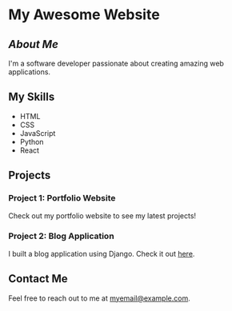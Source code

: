 # My Awesome Website

## *About Me*

I'm a software developer passionate about creating amazing web applications.

## My Skills

- HTML
- CSS
- JavaScript
- Python
- React

## Projects

### Project 1: Portfolio Website

Check out my portfolio website to see my latest projects!

### Project 2: Blog Application

I built a blog application using Django. Check it out [here](https://example.com/blog).

## Contact Me

Feel free to reach out to me at [myemail@example.com](mailto:myemail@example.com).

